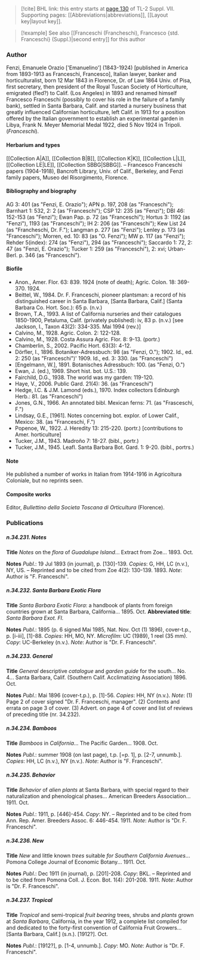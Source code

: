 > [!cite] BHL link: this entry starts at [page 130](https://www.biodiversitylibrary.org/item/103834#page/152/mode/1up) of TL-2 Suppl. VII.
> Supporting pages: [[Abbreviations|abbreviations]], [[Layout key|layout key]].

> [!example] See also [[Franceschi (Francheschi), Francesco {std. Franceschi} (Suppl.)|second entry]] for this author

### Author

Fenzi, Emanuele Orazio \['Emanuelino'\] (1843-1924) \[published in America from 1893-1913 as Franceschi, Francesco\], Italian lawyer, banker and horticulturalist, born 12 Mar 1843 in Florence, Dr. of Law 1864 Univ. of Pisa, first secretary, then president of the Royal Tuscan Society of Horticulture, emigrated (fled?) to Calif. (Los Angeles) in 1893 and renamed himself Francesco Franceschi (possibly to cover his role in the failure of a family bank), settled in Santa Barbara, Calif. and started a nursery business that greatly influenced Californian horticulture, left Calif. in 1913 for a position offered by the Italian government to establish an experimental garden in Libya, Frank N. Meyer Memorial Medal 1922, died 5 Nov 1924 in Tripoli. (*Franceschi*).

#### Herbarium and types

[[Collection A|A]], [[Collection B|B]], [[Collection K|K]], [[Collection L|L]], [[Collection LE|LE]], [[Collection SBBG|SBBG]]. – Francesco Franceschi papers (1904-1918), Bancroft Library, Univ. of Calif., Berkeley, and Fenzi family papers, Museo del Risorgimento, Florence.

#### Bibliography and biography

AG 3: 401 (as "Fenzi, E. Orazio"); APN p. 197, 208 (as "Franceschi"); Barnhart 1: 532, 2: 2 (as "Franceschi"); CSP 12: 235 (as "Fenzi"); DBI 46: 152-153 (as "Fenzi"); Ewan Pap. p. 72 (as "Franceschi"); Hortus 3: 1192 (as "Fenzi"), 1193 (as "Franceschi"); IH 2: 206 (as "Franceschi"); Kew List 24 (as "Francheschi, Dr. F."); Langman p. 277 (as "Fenzi"); Lenley p. 173 (as "Franceschi"); Morren, ed. 10: 83 (as "O. Fenzi"); MW p. 117 (as "Fenzi"); Rehder 5(index): 274 (as "Fenzi"), 294 (as "Franceschi"); Saccardo 1: 72, 2: 47 (as "Fenzi, E. Orazio"); Tucker 1: 259 (as "Franceschi"), 2: xvi; Urban-Berl. p. 346 (as "Franceschi").

#### Biofile

- Anon., Amer. Flor. 63: 839. 1924 (note of death); Agric. Colon. 18: 369-370. 1924.
- Beittel, W., 1984. Dr. F. Franceschi, pioneer plantsman: a record of his distinguished career in Santa Barbara, \[Santa Barbara, Calif.\] (Santa Barbara Co. Hort. Soc.): 65 p. (n.v.)
- Brown, T.A., 1993. A list of California nurseries and their catalogues 1850-1900, Petaluma, Calif. (privately published): iv, 83 p. (n.v.) \[see Jackson, I., Taxon 43(2): 334-335. Mai 1994 (rev.)\]
- Calvino, M., 1928. Agric. Colon. 2: 122-128.
- Calvino, M., 1928. Costa Assura Agric. Flor. 8: 9-13. (portr.)
- Chamberlin, S., 2002. Pacific Hort. 63(3): 4-12.
- Dörfler, I., 1896. Botaniker-Adressbuch: 98 (as "Fenzi, O."); 1902. Id., ed. 2: 250 (as "Franceschi")' 1909. Id., ed. 3: 330. (as "Franceschi")
- \[Engelmann, W.\], 1891. Botanisches Adressbuch: 100. (as "Fenzi, O.")
- Ewan, J. (ed.), 1969. Short hist. bot. U.S.: 139.
- Fairchild, D.G., 1938. The world was my garden: 119-120.
- Haye, V., 2006. Public Gard. 21(4): 36. (as "Franceschi")
- Hedge, I.C. & J.M. Lamond (eds.), 1970. Index collectors Edinburgh Herb.: 81. (as "Franceschi")
- Jones, G.N., 1966. An annotated bibl. Mexican ferns: 71. (as "Frasceschi, F.")
- Lindsay, G.E., \[1961\]. Notes concerning bot. explor. of Lower Calif., Mexico: 38. (as "Franceschi, F.")
- Popenoe, W., 1922. J. Heredity 13: 215-220. (portr.) \[contributions to Amer. horticulture\]
- Tucker, J.M., 1943. Madroño 7: 18-27. (bibl., portr.)
- Tucker, J.M., 1945. Leafl. Santa Barbara Bot. Gard. 1: 9-20. (bibl., portrs.)

#### Note

He published a number of works in Italian from 1914-1916 in Agricoltura Coloniale, but no reprints seen.

#### Composite works

Editor, *Bullettino della Societa Toscana di Orticultura* (Florence).

### Publications

##### n.34.231. Notes

**Title**
*Notes* on the *flora* of *Guadalupe Island*... Extract from Zoe... 1893. Oct.

**Notes**
*Publ*.: 19 Jul 1893 (in journal), p. \[130\]-139. *Copies*: G, HH, LC (n.v.), NY, US. – Reprinted and to be cited from Zoe 4(2): 130-139. 1893.
*Note*: Author is "F. Franceschi".

##### n.34.232. Santa Barbara Exotic Flora

**Title**
*Santa Barbara Exotic Flora*: a handbook of plants from foreign countries grown at Santa Barbara, California... 1895. Oct.
**Abbreviated title**: *Santa Barbara Exot. Fl.*

**Notes**
*Publ*.: 1895 (p. 6 signed Mai 1985, Nat. Nov. Oct (1) 1896), cover-t.p., p. \[i-iii\], \[1\]-88. *Copies*: HH, MO, NY. *Microfilm*: UC (1989), 1 reel (35 mm). *Copy*: UC-Berkeley (n.v.).
*Note*: Author is "Dr. F. Franceschi".

##### n.34.233. General

**Title**
*General* descriptive *catalogue* and *garden guide* for the south... No. 4... Santa Barbara, Calif. (Southern Calif. Acclimatizing Association) 1896. Oct.

**Notes**
*Publ*.: Mai 1896 (cover-t.p.), p. \[1\]-56. *Copies*: HH, NY (n.v.).
*Note*: (1) Page 2 of cover signed "Dr. F. Franceschi, manager". (2) Contents and errata on page 3 of cover. (3) Advert. on page 4 of cover and list of reviews of preceding title (nr. 34.232).

##### n.34.234. Bamboos

**Title**
*Bamboos* in *California*... The Pacific Garden... 1908. Oct.

**Notes**
*Publ*.: summer 1908 (on last page), t.p. \[=p. 1\], p. \[2-7, unnumb.\]. *Copies*: HH, LC (n.v.), NY (n.v.).
*Note*: Author is "F. Franceschi".

##### n.34.235. Behavior

**Title**
*Behavior* of *alien plants* at Santa Barbara, with special regard to their naturalization and phenological phases... American Breeders Association... 1911. Oct.

**Notes**
*Publ*.: 1911, p. \[446\]-454. *Copy*: NY. – Reprinted and to be cited from Ann. Rep. Amer. Breeders Assoc. 6: 446-454. 1911.
*Note*: Author is "Dr. F. Franceschi".

##### n.34.236. New

**Title**
*New* and little known *trees* suitable *for Southern California Avenues*... Pomona College Journal of Economic Botany... 1911. Oct.

**Notes**
*Publ*.: Dec 1911 (in journal), p. \[201\]-208. *Copy*: BKL. – Reprinted and to be cited from Pomona Coll. J. Econ. Bot. 1(4): 201-208. 1911.
*Note*: Author is "Dr. F. Franceschi".

##### n.34.237. Tropical

**Title**
*Tropical* and semi-tropical *fruit bearing* trees, shrubs and *plants* grown at *Santa Barbara*, California, in the year 1912, a complete list compiled for and dedicated to the forty-first convention of California Fruit Growers... \[Santa Barbara, Calif.\] (s.n.). \[1912?\]. Oct.

**Notes**
*Publ*.: \[1912?\], p. \[1-4, unnumb.\]. *Copy*: MO.
*Note*: Author is "Dr. F. Franceschi".

